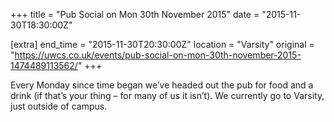 +++
title = "Pub Social on Mon 30th November 2015"
date = "2015-11-30T18:30:00Z"

[extra]
end_time = "2015-11-30T20:30:00Z"
location = "Varsity"
original = "https://uwcs.co.uk/events/pub-social-on-mon-30th-november-2015-1474489113562/"
+++

Every Monday since time began we’ve headed out the pub for food and a drink (if that’s your thing – for many of us it isn’t). We currently go to Varsity, just outside of campus.

